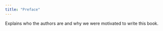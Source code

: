 ```yaml
---
title: "Preface"
---
```


Explains who the authors are and why we were motivated to write this book.